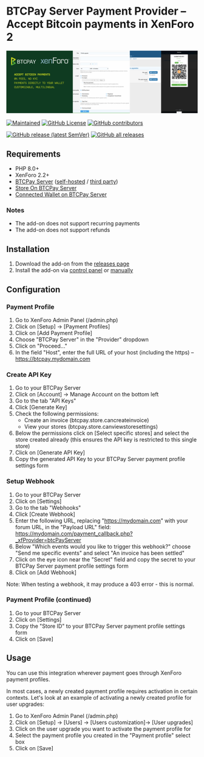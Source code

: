 # BTCPay Server Payment Provider – Accept Bitcoin payments in XenForo 2

![BTCPay XenForo Banner](https://raw.githubusercontent.com/btcpayserver/xenforo/main/src/addons/BS/BtcPayProvider/btcpay-xenforo-banner.png)

[![Maintained](https://img.shields.io/maintenance/yes/2024?style=flat-square)](https://github.com/021-projects/xf2-btcpay/pulse)
[![GitHub License](https://img.shields.io/github/license/021-projects/xf2-btcpay?color=brightgreen&style=flat-square)](https://github.com/021-projects/xf2-btcpay/blob/main/LICENSE)
[![GitHub contributors](https://img.shields.io/github/contributors-anon/021-projects/xf2-btcpay?style=flat-square)](https://github.com/021-projects/xf2-btcpay/graphs/contributors)

[![GitHub release (latest SemVer)](https://img.shields.io/github/v/release/021-projects/xf2-btcpay?sort=semver&style=flat-square)](https://github.com/021-projects/xf2-btcpay/releases)
[![GitHub all releases](https://img.shields.io/github/downloads/021-projects/xf2-btcpay/total?style=flat-square)](https://github.com/021-projects/xf2-btcpay/releases)

## Requirements
- PHP 8.0+
- XenForo 2.2+
- [BTCPay Server](https://btcpayserver.org/) ([self-hosted](https://docs.btcpayserver.org/Deployment/) / [third party](https://docs.btcpayserver.org/Deployment/ThirdPartyHosting/))
- [Store On BTCPay Server](https://docs.btcpayserver.org/CreateStore/)
- [Connected Wallet on BTCPay Server](https://docs.btcpayserver.org/WalletSetup/)

### Notes
- The add-on does not support recurring payments
- The add-on does not support refunds

## Installation
1. Download the add-on from the [releases page](https://github.com/btcpayserver/xenforo/releases)
2. Install the add-on via [control panel](https://xenforo.com/docs/xf2/add-ons/#control-panel-installation-21) or [manually](https://xenforo.com/docs/xf2/add-ons/#manual-installation)

## Configuration

### Payment Profile
1. Go to XenForo Admin Panel (/admin.php)
2. Click on [Setup] -> [Payment Profiles]
3. Click on [Add Payment Profile]
4. Choose "BTCPay Server" in the "Provider" dropdown
5. Click on "Proceed..."
6. In the field "Host", enter the full URL of your host (including the https) – https://btcpay.mydomain.com

### Create API Key
1. Go to your BTCPay Server
2. Click on [Account] -> Manage Account on the bottom left 
3. Go to the tab "API Keys"
4. Click [Generate Key] 
5. Check the following permissions:
   - Create an invoice (btcpay.store.cancreateinvoice)
   - View your stores (btcpay.store.canviewstoresettings)
6. Below the permissions click on [Select specific stores] and select the store created already (this ensures the API key is restricted to this single store)
7. Click on [Generate API Key]
8. Copy the generated API Key to your BTCPay Server payment profile settings form

### Setup Webhook
1. Go to your BTCPay Server
2. Click on [Settings]
3. Go to the tab "Webhooks"
4. Click [Create Webhook]
5. Enter the following URL, replacing "https://mydomain.com" with your forum URL, in the "Payload URL" field: https://mydomain.com/payment_callback.php?_xfProvider=btcPayServer
6. Below "Which events would you like to trigger this webhook?" choose "Send me specific events" and select "An invoice has been settled"
7. Click on the eye icon near the "Secret" field and copy the secret to your BTCPay Server payment profile settings form
8. Click on [Add Webhook]

Note: When testing a webhook, it may produce a 403 error - this is normal.

### Payment Profile (continued)

1. Go to your BTCPay Server
2. Click on [Settings]
3. Copy the "Store ID" to your BTCPay Server payment profile settings form
4. Click on [Save]

## Usage

You can use this integration wherever payment goes through XenForo payment profiles.

In most cases, a newly created payment profile requires activation in certain contexts.
Let's look at an example of activating a newly created profile for user upgrades:

1. Go to XenForo Admin Panel (/admin.php)
2. Click on [Setup] -> [Users] -> [Users customization]-> [User upgrades]
3. Click on the user upgrade you want to activate the payment profile for
4. Select the payment profile you created in the "Payment profile" select box
5. Click on [Save]
